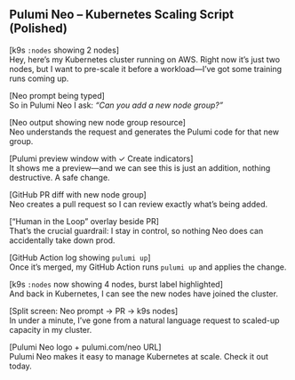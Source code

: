 
## **Pulumi Neo – Kubernetes Scaling Script (Polished)**

\[k9s `:nodes` showing 2 nodes\]  
 Hey, here’s my Kubernetes cluster running on AWS. Right now it’s just two nodes, but I want to pre-scale it before a workload—I’ve got some training runs coming up.

\[Neo prompt being typed\]  
 So in Pulumi Neo I ask: *“Can you add a new node group?”*

\[Neo output showing new node group resource\]  
 Neo understands the request and generates the Pulumi code for that new group.

\[Pulumi preview window with ✓ Create indicators\]  
 It shows me a preview—and we can see this is just an addition, nothing destructive. A safe change.

\[GitHub PR diff with new node group\]  
 Neo creates a pull request so I can review exactly what’s being added.

\[“Human in the Loop” overlay beside PR\]  
 That’s the crucial guardrail: I stay in control, so nothing Neo does can accidentally take down prod.

\[GitHub Action log showing `pulumi up`\]  
 Once it’s merged, my GitHub Action runs `pulumi up` and applies the change.

\[k9s `:nodes` now showing 4 nodes, burst label highlighted\]  
 And back in Kubernetes, I can see the new nodes have joined the cluster.

\[Split screen: Neo prompt → PR → k9s nodes\]  
 In under a minute, I’ve gone from a natural language request to scaled-up capacity in my cluster.

\[Pulumi Neo logo \+ pulumi.com/neo URL\]  
 Pulumi Neo makes it easy to manage Kubernetes at scale. Check it out today.
